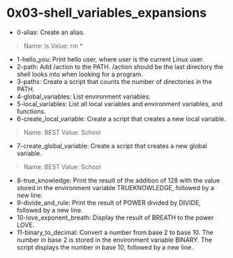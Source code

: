 # 0x03-shell_variables_expansions
* 0-alias: Create an alias.
> Name: ls 
> Value: rm *
* 1-hello_you: Print hello user, where user is the current Linux user.
* 2-path: Add /action to the PATH. /action should be the last directory the shell looks into when looking for a program.
* 3-paths: Create a script that counts the number of directories in the PATH.
* 4-global_variables: List environment variables.
* 5-local_variables: List all local variables and environment variables, and functions.
* 6-create_local_variable: Create a script that creates a new local variable.
> Name: BEST
> Value: School
* 7-create_global_variable: Create a script that creates a new global variable.
> Name: BEST
> Value: School
* 8-true_knowledge: Print the result of the addition of 128 with the value stored in the environment variable TRUEKNOWLEDGE, followed by a new line.
* 9-divide_and_rule: Print the result of POWER divided by DIVIDE, followed by a new line.
* 10-love_exponent_breath: Display the result of BREATH to the power LOVE.
* 11-binary_to_decimal: Convert a number from base 2 to base 10. The number in base 2 is stored in the environment variable BINARY. The script displays the number in base 10, followed by a new line.